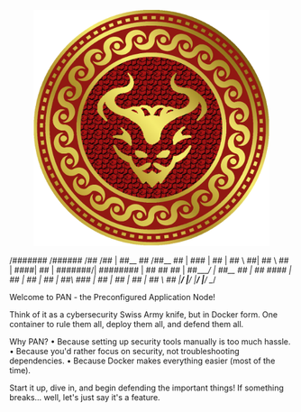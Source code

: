 <p align="center">
<img src="PAN.png" alt="drawing" width="420"/>
</p>


  /#######   /######   /##   /##
 | ##__  ## /##__  ## | ### | ##
 | ##  \ ##| ##  \ ## | ####| ##
 | #######/| ######## | ## ## ##
 | ##____/ | ##__  ## | ##  ####
 | ##      | ##  | ## | ##\  ###
 | ##      | ##  | ## | ## \  ##
 |__/      |__/  |__/ |__/  \__/


Welcome to PAN - the Preconfigured Application Node!

Think of it as a cybersecurity Swiss Army knife, but in Docker form.
One container to rule them all, deploy them all, and defend them all.

Why PAN?
  • Because setting up security tools manually is too much hassle.
  • Because you'd rather focus on security, not troubleshooting dependencies.
  • Because Docker makes everything easier (most of the time).

Start it up, dive in, and begin defending the important things!
If something breaks… well, let's just say it's a feature.